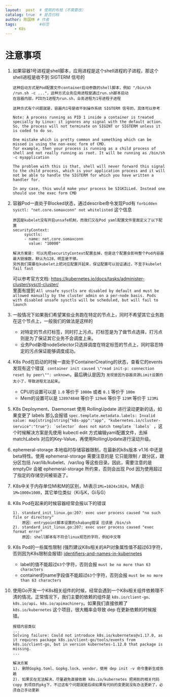 ```yaml
---
layout:  post  # 使用的布局（不需要改）
catalog: true  # 是否归档
author: 陈国林 # 作者
tags:          #标签
    - K8s
---
```


# 注意事项
1. 如果容器1号进程是shell脚本，应用进程是这个shell进程的子进程，那这个shell进程是收不到 SIGTERM 信号的
   ```
   这种启动方式是Pod配置文件container启动参数的shell脚本，例如 "/bin/sh /run.sh -c ..."，这种方式业务应用进程是通过run.sh脚本启动
   在容器内部，PID为1进程为run.sh，业务进程为1号进程子进程
   
   这种方式有个问题就是，容器内1号是收不到操作系统 SIGTERM 信号的，具体可以参考
   
   Note: A process running as PID 1 inside a container is treated specially by Linux: it ignores any signal with the default action. 
   So, the process will not terminate on SIGINT or SIGTERM unless it is coded to do so.
   
   One mistake which is pretty common and something which can be missed is using the non-exec form of CMD.
   for example, then your process is running as a child process of shell and not really running as root. It will be running as /bin/sh -c myapplication
   
   The problem with this is that, shell will never forward this signal to the child process, which is your application process and it will not be able to handle the SIGTERM for which you have written a handler for.
   
   In any case, this would make your process be SIGKILLed. Instead one should use the exec form CMD
   ```

2. 容器Pod一直处于Blocked状态，通过describe命令发现Pod有 `forbidden sysctl: "net.core.somaxconn" not whitelisted` 这个信息
   ```
   原因是kubelet没有开启unsafe机制，而我们又在Pod yaml配置文件里面定义了以下配置
   securityContext:
        sysctls:
        - name: net.core.somaxconn
          value: "10000"
          
   解决方案是: 可以先把securityContext配置去掉，但是这个配置会影响整个Pod内容器最大链接数，默认为128，明显是不够。
   另外我们需要在kubelet上把对应配置开起来，保证配置可以验证通过，不至于kubelet fail fast
   ```
   可以参考官方文档: https://kubernetes.io/docs/tasks/administer-cluster/sysctl-cluster/  
   里面有提到 `All unsafe sysctls are disabled by default and must be allowed manually by the cluster admin on a per-node basis. Pods with disabled unsafe sysctls will be scheduled, but will fail to launch`

3. 一般情况下如果我们希望某些业务跑在特定的节点上，同时不希望其它业务跑在这个节点上，一般我们的做法是这样的
    + 对特定的节点打标签，同时打上污点。打标签是为了做节点选择，打污点则是为了保证其它业务不会调度上来。
    + 业务Pod新增nodeSelector只选择调度在特定标签的节点上，同时容忍特定的污点保证能够调度成功。
 
4. K8s Pod在启动的时候一直处于ContainerCreating的状态，查看它的events发现有这个错误 ` container init caused \"read init-p: connection reset by peer\"": unknown`，最后确认是因为 `发现是因为容器资源Limit设置的太小了，导致进程无法起来`。 
    + CPU的设置可以是 `1.0` 等价于 `1000m` 或者 `0.1` 等价于 `100m`
    + Mem的设置可以是 `128974848` 等价于 `129e6` 等价于 `129M` 等价于 `123Mi`

5. K8s Deployment、Daemonset 使用 RollingUpdate 进行滚动更新的话，如果变更了 labels 那么会报错 ```spec.template.metadata.labels: Invalid value: map[string]string{"k8s-app":"app", "kubernetes.io/cluster-service":"true"}: `selector` does not match template `labels` ```，这个时候解决方案是先使用 kubectl edit 方式编辑yaml配置文件，去掉 matchLabels 对应的Key-Value，再使用RollingUpdate进行滚动升级。

6. ephemeral-storage 本地临时存储容器限制，在最新的k8s版本 v1.16 中还是beta特性。使用 ephemeral-storage 需要注意的是 它只能限制 `/` 跟分区，跟分区包括 /var/lib/kubelet、/var/log 等这些目录。因此，需要注意的是 emptyDir 会被 ephemeral-storage 所约束，否则会出现 Pod 因为使用超过了指定的存储空间被驱逐了。

7. K8s中关于内存单位Mi和M的区别，Mi表示`1Mi=1024x1024`，M表示`1M=1000x1000`，其它单位类似（Ki与K，Gi与G）

8. K8s Pod在起来的时候容器经常会报以下的错误
   ```
   1). standard_init_linux.go:207: exec user process caused "no such file or directory"
       原因: entrypoint脚本设置的shabang错误 应该是 /bin/sh
   2). standard_init_linux.go:207: exec user process caused "exec format error"
       原因: shell脚本有不符合linux规范的字符，例如中文等
   ```

9. K8s Pod的一些属性限制 (强烈建议K8s相关的API对象属性值不超过63字符，否则因为K8s限制会报错) [identifiers-and-names-in-kubernetes](https://github.com/kubernetes/community/blob/master/contributors/design-proposals/architecture/identifiers.md#identifiers-and-names-in-kubernetes)
    + label的值不能超过`63`个字符，否则会报 `must be no more than 63 characters` 
    + container的name字段值不能超过`63`个字符，否则会报 `must be no more than 63 characters` 

10. 使用Go开发一个K8s相关组件的时候，经常会遇到一个K8s相关组件依赖理不清的情况。正常情况下，我们主要的依赖的组件是 `k8s.io/client-go`、`k8s.io/api`、`k8s.io/apimachinery`。如果我们直接依赖了 `k8s.io/kubernetes` 这个项目，很大概率会导致 dep 在更新依赖的时候报错。
    ```
    报错内容类似
    ...
    Solving failure: Could not introduce k8s.io/kubernetes@v1.17.0, as it requires package k8s.io/client-go/tools/events from     k8s.io/client-go, but in version kubernetes-1.12.0 that package is missing.
    ...
    
    解决方案
    1). 删除Gopkg.toml、Gopkg.lock、vendor，使用 dep init -v 命令重新生成依赖
    2). 如果实在无法解决，尽量避免直接依赖 k8s.io/kubernetes 把用到的相关代码 copy 到项目的pkg下，不过这有个问题就是后续如果有代码的变更就没有办法更新了，必须自己手动更新
    ```



